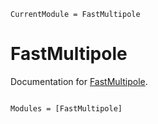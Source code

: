 ```@meta
CurrentModule = FastMultipole
```

# FastMultipole

Documentation for [FastMultipole](https://github.com/byuflowlab/FastMultipole).

```@index
```

```@autodocs
Modules = [FastMultipole]
```
